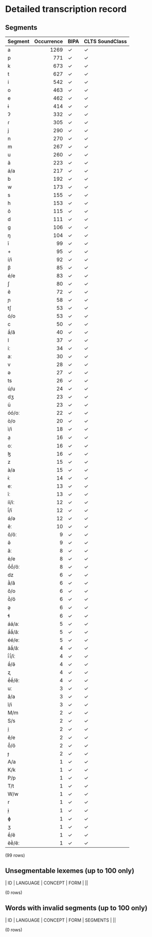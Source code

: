 
# Detailed transcription record

## Segments

| Segment | Occurrence | BIPA | CLTS SoundClass |
|:----------|-------------:|:-------|:------------------|
| a | 1269 | ✓ | ✓ |
| p | 771 | ✓ | ✓ |
| k | 673 | ✓ | ✓ |
| t | 627 | ✓ | ✓ |
| i | 542 | ✓ | ✓ |
| o | 463 | ✓ | ✓ |
| e | 462 | ✓ | ✓ |
| ɨ | 414 | ✓ | ✓ |
| ʔ | 332 | ✓ | ✓ |
| ɾ | 305 | ✓ | ✓ |
| j | 290 | ✓ | ✓ |
| n | 270 | ✓ | ✓ |
| m | 267 | ✓ | ✓ |
| u | 260 | ✓ | ✓ |
| ã | 223 | ✓ | ✓ |
| á/a | 217 | ✓ | ✓ |
| b | 192 | ✓ | ✓ |
| w | 173 | ✓ | ✓ |
| s | 155 | ✓ | ✓ |
| h | 153 | ✓ | ✓ |
| õ | 115 | ✓ | ✓ |
| d | 111 | ✓ | ✓ |
| g | 106 | ✓ | ✓ |
| ŋ | 104 | ✓ | ✓ |
| ĩ | 99 | ✓ | ✓ |
| + | 95 | ✓ | ✓ |
| í/i | 92 | ✓ | ✓ |
| β | 85 | ✓ | ✓ |
| é/e | 83 | ✓ | ✓ |
| ʃ | 80 | ✓ | ✓ |
| ẽ | 72 | ✓ | ✓ |
| ɲ | 58 | ✓ | ✓ |
| tʃ | 53 | ✓ | ✓ |
| ó/o | 53 | ✓ | ✓ |
| c | 50 | ✓ | ✓ |
| ã́/ã | 40 | ✓ | ✓ |
| l | 37 | ✓ | ✓ |
| iː | 34 | ✓ | ✓ |
| aː | 30 | ✓ | ✓ |
| v | 28 | ✓ | ✓ |
| ə | 27 | ✓ | ✓ |
| ts | 26 | ✓ | ✓ |
| ú/u | 24 | ✓ | ✓ |
| dʒ | 23 | ✓ | ✓ |
| ũ | 23 | ✓ | ✓ |
| óó/oː | 22 | ✓ | ✓ |
| ò/o | 20 | ✓ | ✓ |
| ì/i | 18 | ✓ | ✓ |
| a̤ | 16 | ✓ | ✓ |
| oː | 16 | ✓ | ✓ |
| ɮ | 16 | ✓ | ✓ |
| z | 15 | ✓ | ✓ |
| à/a | 15 | ✓ | ✓ |
| ɨː | 14 | ✓ | ✓ |
| eː | 13 | ✓ | ✓ |
| ĩː | 13 | ✓ | ✓ |
| íí/iː | 12 | ✓ | ✓ |
| ĩ́/ĩ | 12 | ✓ | ✓ |
| ə́/ə | 12 | ✓ | ✓ |
| ẽː | 10 | ✓ | ✓ |
| õ/õː | 9 | ✓ | ✓ |
| ə̃ | 9 | ✓ | ✓ |
| ãː | 8 | ✓ | ✓ |
| è/e | 8 | ✓ | ✓ |
| ṍṍ/õː | 8 | ✓ | ✓ |
| dz | 6 | ✓ | ✓ |
| ã̀/ã | 6 | ✓ | ✓ |
| ô/o | 6 | ✓ | ✓ |
| õ̀/õ | 6 | ✓ | ✓ |
| ə̤ | 6 | ✓ | ✓ |
| ɬ | 6 | ✓ | ✓ |
| áá/aː | 5 | ✓ | ✓ |
| ã́ã́/ãː | 5 | ✓ | ✓ |
| éé/eː | 5 | ✓ | ✓ |
| ãã́/ãː | 4 | ✓ | ✓ |
| ĩ́ĩ́/ĩː | 4 | ✓ | ✓ |
| ə̃́/ə̃ | 4 | ✓ | ✓ |
| ʐ | 4 | ✓ | ✓ |
| ẽ́ẽ́/ẽː | 4 | ✓ | ✓ |
| uː | 3 | ✓ | ✓ |
| â/a | 3 | ✓ | ✓ |
| î/i | 3 | ✓ | ✓ |
| M/m | 2 | ✓ | ✓ |
| S/s | 2 | ✓ | ✓ |
| i̤ | 2 | ✓ | ✓ |
| ê/e | 2 | ✓ | ✓ |
| õ̂/õ | 2 | ✓ | ✓ |
| ɟ | 2 | ✓ | ✓ |
| A/a | 1 | ✓ | ✓ |
| K/k | 1 | ✓ | ✓ |
| P/p | 1 | ✓ | ✓ |
| T/t | 1 | ✓ | ✓ |
| W/w | 1 | ✓ | ✓ |
| r | 1 | ✓ | ✓ |
| ɨ̤ | 1 | ✓ | ✓ |
| ɸ | 1 | ✓ | ✓ |
| ʒ | 1 | ✓ | ✓ |
| ẽ́/ẽ | 1 | ✓ | ✓ |
| ẽẽ̀/ẽː | 1 | ✓ | ✓ |

(99 rows)



## Unsegmentable lexemes (up to 100 only)

| ID | LANGUAGE | CONCEPT | FORM |
||

(0 rows)



## Words with invalid segments (up to 100 only)

| ID | LANGUAGE | CONCEPT | FORM | SEGMENTS |
||

(0 rows)



